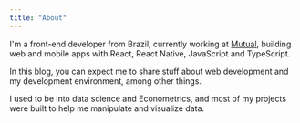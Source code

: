 ```yaml
---
title: "About"
---
```


I'm a front-end developer from Brazil, currently working  at
[Mutual](https://mutual.club/), building web and mobile apps with React, React
Native, JavaScript and TypeScript.

In this blog, you can expect me to share stuff about web development and my
development environment, among other things.

I used to be into data science and Econometrics, and most of my projects were
built to help me manipulate and visualize data.
